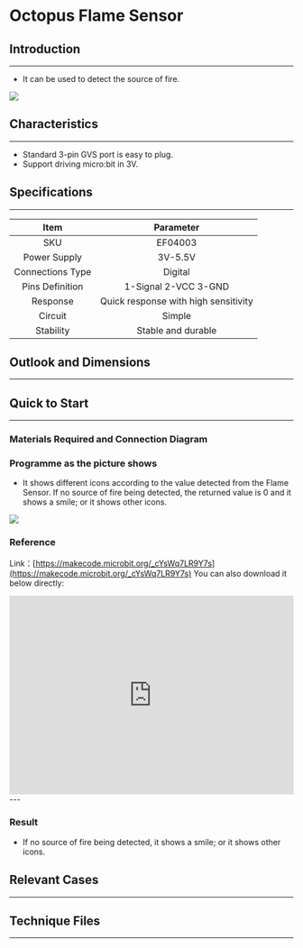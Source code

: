 # Octopus Flame Sensor

## Introduction
---
- It can be used to detect the source of fire.


![](./image/04003_1.jpg)

## Characteristics

---

- Standard 3-pin GVS port is easy to plug. 
- Support driving micro:bit in 3V.

## Specifications
---

Item | Parameter 
:-: | :-: 
SKU|EF04003
Power Supply|3V-5.5V
Connections Type|Digital
Pins Definition|1-Signal 2-VCC 3-GND
     Response     | Quick response with high sensitivity 
     Circuit      |                Simple                
    Stability     |          Stable and durable          

## Outlook and Dimensions
---



## Quick to Start 
---

### Materials Required and Connection Diagram





 

### Programme as the picture shows
- It shows different icons according to the value detected from the Flame Sensor. If no source of fire being detected, the returned value is 0 and it shows a smile; or it shows other icons. 

 



![](./image/04003_2.png)





### Reference
Link：[https://makecode.microbit.org/_cYsWq7LR9Y7s](https://makecode.microbit.org/_cYsWq7LR9Y7s)
You can also download it below directly:

<div style="position:relative;height:0;padding-bottom:70%;overflow:hidden;"><iframe style="position:absolute;top:0;left:0;width:100%;height:100%;" src="https://makecode.microbit.org/#pub:_cYsWq7LR9Y7s" frameborder="0" sandbox="allow-popups allow-forms allow-scripts allow-same-origin"></iframe></div>  
---

### Result
- If no source of fire being detected, it shows a smile; or it shows other icons. 

## Relevant Cases

---

## Technique Files

---
